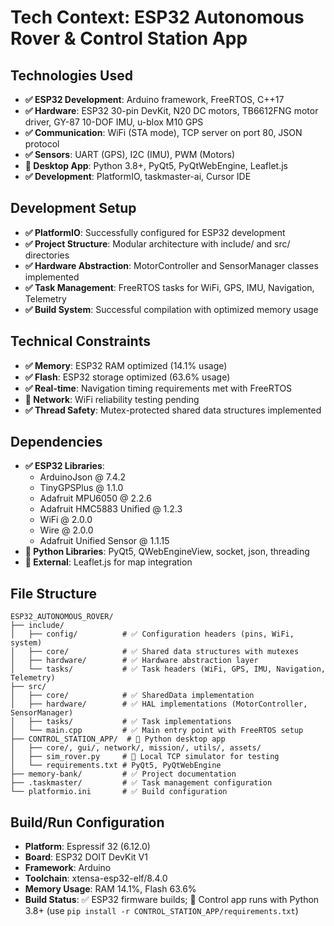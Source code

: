 # Tech Context: ESP32 Autonomous Rover & Control Station App

## Technologies Used
- **✅ ESP32 Development**: Arduino framework, FreeRTOS, C++17
- **✅ Hardware**: ESP32 30-pin DevKit, N20 DC motors, TB6612FNG motor driver, GY-87 10-DOF IMU, u-blox M10 GPS
- **✅ Communication**: WiFi (STA mode), TCP server on port 80, JSON protocol
- **✅ Sensors**: UART (GPS), I2C (IMU), PWM (Motors)
- **🎯 Desktop App**: Python 3.8+, PyQt5, PyQtWebEngine, Leaflet.js
- **✅ Development**: PlatformIO, taskmaster-ai, Cursor IDE

## Development Setup
- **✅ PlatformIO**: Successfully configured for ESP32 development
- **✅ Project Structure**: Modular architecture with include/ and src/ directories
- **✅ Hardware Abstraction**: MotorController and SensorManager classes implemented
- **✅ Task Management**: FreeRTOS tasks for WiFi, GPS, IMU, Navigation, Telemetry
- **✅ Build System**: Successful compilation with optimized memory usage

## Technical Constraints
- **✅ Memory**: ESP32 RAM optimized (14.1% usage)
- **✅ Flash**: ESP32 storage optimized (63.6% usage) 
- **✅ Real-time**: Navigation timing requirements met with FreeRTOS
- **🎯 Network**: WiFi reliability testing pending
- **✅ Thread Safety**: Mutex-protected shared data structures implemented

## Dependencies
- **✅ ESP32 Libraries**: 
  - ArduinoJson @ 7.4.2
  - TinyGPSPlus @ 1.1.0
  - Adafruit MPU6050 @ 2.2.6
  - Adafruit HMC5883 Unified @ 1.2.3
  - WiFi @ 2.0.0
  - Wire @ 2.0.0
  - Adafruit Unified Sensor @ 1.1.15
- **🎯 Python Libraries**: PyQt5, QWebEngineView, socket, json, threading
- **🎯 External**: Leaflet.js for map integration

## File Structure
```
ESP32_AUTONOMOUS_ROVER/
├── include/
│   ├── config/          # ✅ Configuration headers (pins, WiFi, system)
│   ├── core/            # ✅ Shared data structures with mutexes
│   ├── hardware/        # ✅ Hardware abstraction layer
│   └── tasks/           # ✅ Task headers (WiFi, GPS, IMU, Navigation, Telemetry)
├── src/
│   ├── core/            # ✅ SharedData implementation
│   ├── hardware/        # ✅ HAL implementations (MotorController, SensorManager)
│   ├── tasks/           # ✅ Task implementations
│   └── main.cpp         # ✅ Main entry point with FreeRTOS setup
├── CONTROL_STATION_APP/  # 🚀 Python desktop app
│   ├── core/, gui/, network/, mission/, utils/, assets/
│   ├── sim_rover.py     # 🚀 Local TCP simulator for testing
│   └── requirements.txt # PyQt5, PyQtWebEngine
├── memory-bank/         # ✅ Project documentation
├── .taskmaster/         # ✅ Task management configuration
└── platformio.ini       # ✅ Build configuration
```

## Build/Run Configuration
- **Platform**: Espressif 32 (6.12.0)
- **Board**: ESP32 DOIT DevKit V1
- **Framework**: Arduino
- **Toolchain**: xtensa-esp32-elf/8.4.0
- **Memory Usage**: RAM 14.1%, Flash 63.6%
- **Build Status**: ✅ ESP32 firmware builds; 🧪 Control app runs with Python 3.8+ (use `pip install -r CONTROL_STATION_APP/requirements.txt`)